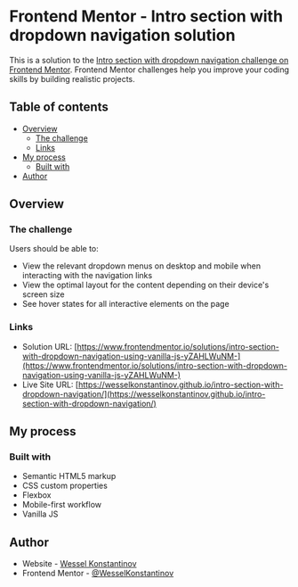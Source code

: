# Frontend Mentor - Intro section with dropdown navigation solution

This is a solution to the [Intro section with dropdown navigation challenge on Frontend Mentor](https://www.frontendmentor.io/challenges/intro-section-with-dropdown-navigation-ryaPetHE5). Frontend Mentor challenges help you improve your coding skills by building realistic projects.

## Table of contents

- [Overview](#overview)
  - [The challenge](#the-challenge)
  - [Links](#links)
- [My process](#my-process)
  - [Built with](#built-with)
- [Author](#author)

## Overview

### The challenge

Users should be able to:

- View the relevant dropdown menus on desktop and mobile when interacting with the navigation links
- View the optimal layout for the content depending on their device's screen size
- See hover states for all interactive elements on the page

### Links

- Solution URL: [https://www.frontendmentor.io/solutions/intro-section-with-dropdown-navigation-using-vanilla-js-yZAHLWuNM-](https://www.frontendmentor.io/solutions/intro-section-with-dropdown-navigation-using-vanilla-js-yZAHLWuNM-)
- Live Site URL: [https://wesselkonstantinov.github.io/intro-section-with-dropdown-navigation/](https://wesselkonstantinov.github.io/intro-section-with-dropdown-navigation/)

## My process

### Built with

- Semantic HTML5 markup
- CSS custom properties
- Flexbox
- Mobile-first workflow
- Vanilla JS

## Author

- Website - [Wessel Konstantinov](https://github.com/WesselKonstantinov)
- Frontend Mentor - [@WesselKonstantinov](https://www.frontendmentor.io/profile/WesselKonstantinov)
